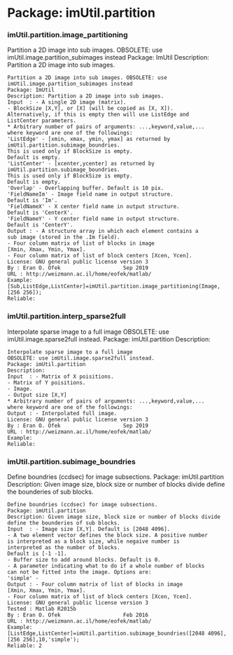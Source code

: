 # Package: imUtil.partition


### imUtil.partition.image_partitioning

Partition a 2D image into sub images. OBSOLETE: use imUtil.image.partition_subimages instead Package: ImUtil Description: Partition a 2D image into sub images.


    
    Partition a 2D image into sub images. OBSOLETE: use  
    imUtil.image.partition_subimages instead  
    Package: ImUtil  
    Description: Partition a 2D image into sub images.  
    Input  : - A single 2D image (matrix).  
    - BlockSize [X,Y], or [X] (will be copied as [X, X]).  
    Alternatively, if this is empty then will use ListEdge and  
    ListCenter parameters.  
    * Arbitrary number of pairs of arguments: ...,keyword,value,...  
    where keyword are one of the followings:  
    'ListEdge' - [xmin, xmax, ymin, ymax] as returned by  
    imUtil.partition.subimage_boundries.  
    This is used only if BlockSize is empty.  
    Default is empty.  
    'ListCenter' - [xcenter,ycenter] as returned by  
    imUtil.partition.subimage_boundries.  
    This is used only if BlockSize is empty.  
    Default is empty.  
    'Overlap' - Overlapping buffer. Default is 10 pix.  
    'FieldNameIm' - Image field name in output structure.  
    Default is 'Im'.  
    'FieldNameX' - X center field name in output structure.  
    Default is 'CenterX'.  
    'FieldNameY' - Y center field name in output structure.  
    Default is 'CenterY'.  
    Output : - A structure array in which each element contains a  
    sub image (stored in the .Im field).  
    - Four column matrix of list of blocks in image  
    [Xmin, Xmax, Ymin, Ymax].  
    - Four column matrix of list of block centers [Xcen, Ycen].  
    License: GNU general public license version 3  
    By : Eran O. Ofek                    Sep 2019  
    URL : http://weizmann.ac.il/home/eofek/matlab/  
    Example:  
    [Sub,ListEdge,ListCenter]=imUtil.partition.image_partitioning(Image,[256 256]);  
    Reliable:  
      
      
      
### imUtil.partition.interp_sparse2full

Interpolate sparse image to a full image OBSOLETE: use imUtil.image.sparse2full instead. Package: imUtil.partition Description:


    
    Interpolate sparse image to a full image  
    OBSOLETE: use imUtil.image.sparse2full instead.  
    Package: imUtil.partition  
    Description:  
    Input  : - Matrix of X poisitions.  
    - Matrix of Y poisitions.  
    - Image.  
    - Output size [X,Y]  
    * Arbitrary number of pairs of arguments: ...,keyword,value,...  
    where keyword are one of the followings:  
    Output : - Interpolated full image.  
    License: GNU general public license version 3  
    By : Eran O. Ofek                    Sep 2019  
    URL : http://weizmann.ac.il/home/eofek/matlab/  
    Example:  
    Reliable:  
      
      
### imUtil.partition.subimage_boundries

Define boundries (ccdsec) for image subsections. Package: imUtil.partition Description: Given image size, block size or number of blocks divide define the bounderies of sub blocks.


    
    Define boundries (ccdsec) for image subsections.  
    Package: imUtil.partition  
    Description: Given image size, block size or number of blocks divide  
    define the bounderies of sub blocks.  
    Input  : - Image size [X,Y]. Default is [2048 4096].  
    - A two element vector defines the block size. A positive number  
    is interpreted as a block size, while negaive number is  
    interpreted as the number of blocks.  
    Default is [-1 -1].  
    - Buffer size to add around blocks. Default is 0.  
    - A parameter indicating what to do if a whole number of blocks  
    can not be fitted into the image. Options are:  
    'simple' -  
    Output : - Four column matrix of list of blocks in image  
    [Xmin, Xmax, Ymin, Ymax].  
    - Four column matrix of list of block centers [Xcen, Ycen].  
    License: GNU general public license version 3  
    Tested : Matlab R2015b  
    By : Eran O. Ofek                    Feb 2016  
    URL : http://weizmann.ac.il/home/eofek/matlab/  
    Example: [ListEdge,ListCenter]=imUtil.partition.subimage_boundries([2048 4096],[256 256],10,'simple');  
    Reliable: 2  
      
      
